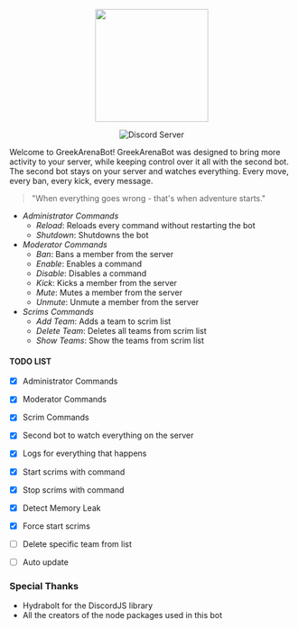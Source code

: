 <p align="center">
 <img width="200" height="200" src="https://cdn.discordapp.com/icons/362993221229346818/5a291d3ac88172d1b398b1d90f6f3eb4.png"
</p>
 <br />
 <p align="center">
    <img src="https://discordapp.com/api/guilds/362993221229346818/embed.png" alt="Discord Server"/>
  </p>
    
    
Welcome to GreekArenaBot! GreekArenaBot was designed to bring more activity to your server, while keeping control over it all with the second bot. The second bot stays on your server and watches everything. Every move, every ban, every kick, every message. 

> "When everything goes wrong - that's when adventure starts."

- *Administrator Commands*
  - *Reload*: Reloads every command without restarting the bot
  - *Shutdown*: Shutdowns the bot
- *Moderator Commands*
  - *Ban*: Bans a member from the server
  - *Enable*: Enables a command
  - *Disable*: Disables a command
  - *Kick*: Kicks a member from the server
  - *Mute*: Mutes a member from the server
  - *Unmute*: Unmute a member from the server
- *Scrims Commands*
  - *Add Team*: Adds a team to scrim list
  - *Delete Team*: Deletes all teams from scrim list
  - *Show Teams*: Show the teams from scrim list
  
  

#### TODO LIST
- [x] Administrator Commands
- [x] Moderator Commands
- [x] Scrim Commands
- [x] Second bot to watch everything on the server
- [x] Logs for everything that happens
- [x] Start scrims with command
- [x] Stop scrims with command
- [x] Detect Memory Leak
- [x] Force start scrims
- [ ] Delete specific team from list
- [ ] Auto update


### Special Thanks
- Hydrabolt for the DiscordJS library
- All the creators of the node packages used in this bot
